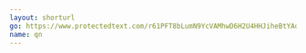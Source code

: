 ```yaml
---
layout: shorturl
go: https://www.protectedtext.com/r61PFT8bLumN9YcVAMhwD6H2U4HHJiheBtYAdH1ZjM
name: qn
---
```

